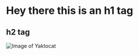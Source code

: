# Hey there this is an h1 tag
## h2 tag
![Image of Yaktocat](https://octodex.github.com/images/yaktocat.png)
